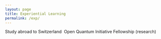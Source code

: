 ```yaml
---
layout: page
title: Experiential Learning
permalink: /exp/
---
```

Study abroad to Switzerland
<img sec="https://upload.wikimedia.org/wikipedia/commons/thumb/e/e1/ETH_Z%C3%BCrich_im_Abendlicht.jpg/1920px-ETH_Z%C3%BCrich_im_Abendlicht.jpg"/>
Open Quantum Initiative Fellowship (research)
